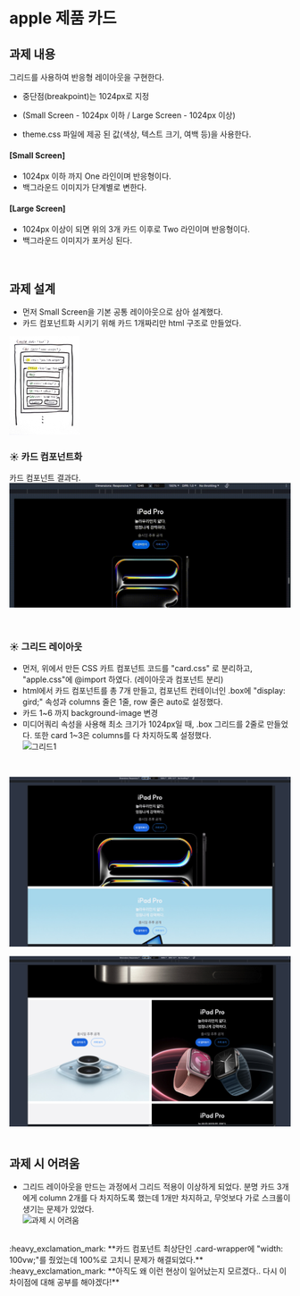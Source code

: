 # apple 제품 카드

## 과제 내용
그리드를 사용하여 반응형 레이아웃을 구현한다. <br>
* 중단점(breakpoint)는 1024px로 지정 <br>
 - (Small Screen - 1024px 이하 / Large Screen - 1024px 이상)<br>

* theme.css 파일에 제공 된 값(색상, 텍스트 크기, 여백 등)을 사용한다.

#### [Small Screen] <br>
* 1024px 이하 까지 One 라인이며 반응형이다.<br>
* 백그라운드 이미지가 단계별로 변한다.<br>

#### [Large Screen] <br>
* 1024px 이상이 되면 위의 3개 카드 이후로 Two 라인이며 반응형이다. <br>
* 백그라운드 이미지가 포커싱 된다.<br>
<br>

## 과제 설계
* 먼저 Small Screen을 기본 공통 레이아웃으로 삼아 설계했다.
* 카드 컴포넌트화 시키기 위해 카드 1개짜리만 html 구조로 만들었다.<br>
<img src="https://github.com/gayoung000/homework/blob/main/readme_images/apple/html구조.jpeg" width="25%" height="25%"/>
<br>

### :sunny: 카드 컴포넌트화
카드 컴포넌트 결과다. <br>
![카드 컴포넌트](https://github.com/gayoung000/homework/blob/main/readme_images/apple/card_component.gif)

<br>

### :sunny: 그리드 레이아웃
* 먼저, 위에서 만든 CSS 카트 컴포넌트 코드를 "card.css" 로 분리하고, "apple.css"에 @import 하였다. (레이아웃과 컴포넌트 분리)<br>
* html에서 카드 컴포넌트를 총 7개 만들고, 컴포넌트 컨테이너인 .box에 "display: gird;" 속성과 columns 줄은 1줄, row 줄은 auto로 설정했다.<br>
* 카드 1~6 까지 background-image 변경
* 미디어쿼리 속성을 사용해 최소 크기가 1024px일 때, .box 그리드를 2줄로 만들었다. 또한 card 1~3은 columns를 다 차지하도록 설정했다. <br>
![그리드1](https://github.com/gayoung000/homework/blob/main/readme_images/apple/마감준수_최종.gif) 
<br>

![그리드1](https://github.com/gayoung000/homework/blob/main/readme_images/apple/그리드1.png) 
<br>

![그리드2](https://github.com/gayoung000/homework/blob/main/readme_images/apple/그리드2.png)
<br>
<br>

## 과제 시 어려움
* 그리드 레이아웃을 만드는 과정에서 그리드 적용이 이상하게 되었다. 분명 카드 3개에게 column 2개를 다 차지하도록 했는데 1개만 차지하고, 무엇보다 가로 스크롤이 생기는 문제가 있었다.<br>
![과제 시 어려움](https://github.com/gayoung000/homework/blob/main/readme_images/apple/과제시_어려움.gif)
<br>
:heavy_exclamation_mark: **카드 컴포넌트 최상단인 .card-wrapper에 "width: 100vw;"를 줬었는데 100%로 고치니 문제가 해결되었다.**<br>
:heavy_exclamation_mark: **아직도 왜 이런 현상이 일어났는지 모르겠다.. 다시 이 차이점에 대해 공부를 해야겠다!**<br>
